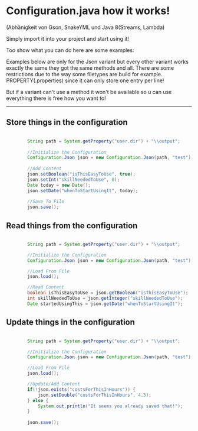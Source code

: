 # Configuration.java how it works!

(Abhänigkeit von Gson, SnakeYML und Java 8(Streams, Lambda)

Simply import it into your project and start using it!

Too show what you can do here are some examples:

Examples below are only for the Json variant but every other variant works exactly the same they got the same methods and all.
There are some restrictions due to the way some filetypes are build for example. PROPERTY(.properties) since it can only store one entry per line!

But if a variant can't use a method it won't be available so u can use everything there is free how you want to!

___

## Store things in the configuration

```java

        String path = System.getProperty("user.dir") + "\\output";
        
        //Initialize the Configuration
        Configuration.Json json = new Configuration.Json(path, "test");
        
        //Add Content
        json.setBoolean("isThisEasyToUse", true);
        json.setInt("skillNeededToUse", 0);
        Date today = new Date();
        json.setDate("whenToStartUsingIt", today);
        
        //Save To File
        json.save();

```
## Read things from the configuration

```java

        String path = System.getProperty("user.dir") + "\\output";

        //Initialize the Configuration
        Configuration.Json json = new Configuration.Json(path, "test");

        //Load From File
        json.load();

        //Read Content
        boolean isThisEasyToUse = json.getBoolean("isThisEasyToUse");
        int skillNeededToUse = json.getInteger("skillNeededToUse");
        Date startedUsingThis = json.getDate("whenToStartUsingIt");

```

## Update things in the configuration

```java

        String path = System.getProperty("user.dir") + "\\output";

        //Initialize the Configuration
        Configuration.Json json = new Configuration.Json(path, "test");

        //Load From File
        json.load();

        //Update/Add Content
        if(!json.exists("costsForThisInHours")) {
            json.setDouble("costsForThisInHours", 4.5);
        } else {
            System.out.println("It seems you already saved that!");
        }
        
        json.save();


```
